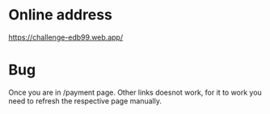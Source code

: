 # Online address

https://challenge-edb99.web.app/

# Bug

Once you are in /payment page. Other links doesnot work, for it to work you need to refresh the respective page manually.
